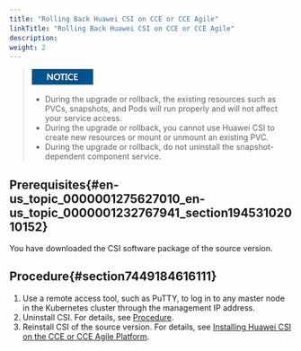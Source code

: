 ```yaml
---
title: "Rolling Back Huawei CSI on CCE or CCE Agile"
linkTitle: "Rolling Back Huawei CSI on CCE or CCE Agile"
description: 
weight: 2
---
```


>![](/public_sys-resources/en/icon-notice.gif) 
>-   During the upgrade or rollback, the existing resources such as PVCs, snapshots, and Pods will run properly and will not affect your service access.
>-   During the upgrade or rollback, you cannot use Huawei CSI to create new resources or mount or unmount an existing PVC.
>-   During the upgrade or rollback, do not uninstall the snapshot-dependent component service.

## Prerequisites{#en-us_topic_0000001275627010_en-us_topic_0000001232767941_section19453102010152}

You have downloaded the CSI software package of the source version.

## Procedure{#section7449184616111}

1.  Use a remote access tool, such as PuTTY, to log in to any master node in the Kubernetes cluster through the management IP address.
2.  Uninstall CSI. For details, see  [Procedure](/docs/installation-and-deployment/uninstalling-huawei-csi/uninstalling-huawei-csi-using-helm/uninstalling-huawei-csi-on-cce-or-cce-agile#section1489941282414).
3.  Reinstall CSI of the source version. For details, see  [Installing Huawei CSI on the CCE or CCE Agile Platform](/docs/installation-and-deployment/installing-huawei-csi/installing-huawei-csi-using-helm/installing-huawei-csi-on-the-cce-or-cce-agile-platform).

